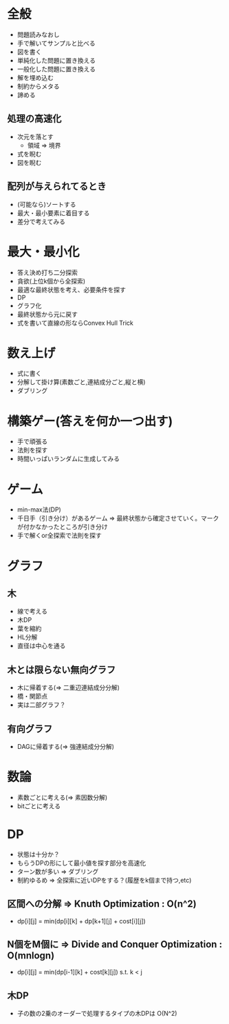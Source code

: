 # 全般

- 問題読みなおし
- 手で解いてサンプルと比べる
- 図を書く
- 単純化した問題に置き換える
- 一般化した問題に置き換える
- 解を埋め込む
- 制約からメタる
- 諦める

## 処理の高速化

- 次元を落とす
  - 領域 => 境界
- 式を睨む
- 図を睨む

## 配列が与えられてるとき

- (可能なら)ソートする
- 最大・最小要素に着目する
- 差分で考えてみる

# 最大・最小化

- 答え決め打ち二分探索
- 貪欲(上位k個から全探索)
 - 最適な最終状態を考え、必要条件を探す
- DP
- グラフ化
- 最終状態から元に戻す
- 式を書いて直線の形ならConvex Hull Trick

# 数え上げ

- 式に書く
- 分解して掛け算(素数ごと,連結成分ごと,縦と横)
- ダブリング

# 構築ゲー(答えを何か一つ出す)

- 手で頑張る
- 法則を探す
- 時間いっぱいランダムに生成してみる

# ゲーム

- min-max法(DP)
- 千日手（引き分け）があるゲーム => 最終状態から確定させていく。マークが付かなかったところが引き分け
- 手で解くor全探索で法則を探す

# グラフ

## 木

- 線で考える
- 木DP
- 葉を縮約
- HL分解
- 直径は中心を通る

## 木とは限らない無向グラフ

- 木に帰着する(=> 二重辺連結成分分解)
- 橋・関節点
- 実は二部グラフ？

## 有向グラフ

- DAGに帰着する(=> 強連結成分分解)

# 数論

- 素数ごとに考える(=> 素因数分解)
- bitごとに考える

# DP

- 状態は十分か？
- もらうDPの形にして最小値を探す部分を高速化
- ターン数が多い => ダブリング
- 制約ゆるめ => 全探索に近いDPをする？(履歴をk個まで持つ,etc)

## 区間への分解 => Knuth Optimization : O(n^2)

-  dp[i][j] = min(dp[i][k] + dp[k+1][j] + cost[i][j])

## N個をM個に => Divide and Conquer Optimization : O(mnlogn)

- dp[i][j] = min(dp[i-1][k] + cost[k][j])  s.t. k < j

## 木DP

- 子の数の2乗のオーダーで処理するタイプの木DPは O(N^2)


